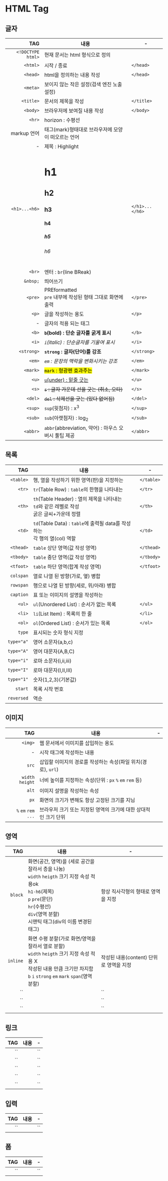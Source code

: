 # HTML Tag

## 글자
 TAG | 내용 | -
 ---:|---|---
 `<!DOCTYPE html>` | 현재 문서는 html 형식으로 정의
 `<html>` | 시작 / 종료 | `</head>`
 `<head>` | html을 정의하는 내용 작성 | `</head>`
 `<meta>` | 보이지 않는 작은 설정(검색 엔진 노출 설정)
 `<title>` | 문서의 제목을 작성 | `</title>`
 `<body>` | 브라우저에 보여질 내용 작성 | `</body>`
 `<hr>`| horizon : 수평선
 markup 언어 | 태그(mark)형태대로 브라우저에 모양이 떠오르는 언어
 -|제목 : Highlight 
 `<h1>...<h6>`|<h1>h1 <h2>h2 <h3>h3 <h4>h4 <h5>h5 <h6>h6|`</h1>...</h6>`
 `<br>`|엔터 : `br`(line BReak)
 `&nbsp;`|띄어쓰기
 `<pre>`|PREformatted<br> `pre` 내부에 작성된 형태 그대로 화면에 출력|`</pre>`
 `<p>`|글을 작성하는 용도|`</p>`
 -|글자의 적용 되는 태그
 `<b>`|<b>`b`(bold) : 단순 글자를 굵게 표시</b>|`</b>`
 `<i>`|<i>`i`(italic) : 단순글자를 기울여 표시</i>|`</i>`
 `<strong>`|<strong>`strong` : 글자(단어)를 강조</strong>|`</strong>`
 `<em>`|<em>`em` : 문장의 맥락을 변화시키는 강조</em>|`</em>`
 `<mark>`|<mark>`mark` : 형광펜 효과주는</mark>|`</mark>`
 `<u>`|<u>`u`(under) : 밑줄 긋는</u>|`</u>`
 `<s>`|<s>`s` : 글자 가운데 선을 긋는 (취소, 오타)</s>|`</s>`
 `<del>`|<del>`del` : 삭제선을 긋는 (있다 없어짐)</del>|`</del>`
 `<sup>`|`sup`(윗첨자) : x<sup>3</sup>|`</sup>`
 `<sub>`|`sub`(아랫첨자) : log<sub>2</sub>|`</sub>`
 `<abbr>`|`abbr`(abbreviation, 약어) : 마우스 오버시 툴팁 제공|`</abbr>` 
  
## 목록
TAG | 내용 | -
 ---:|---|---
 `<table>`|행, 열을 작성하기 위한 영역(판)을 지정하는|`</table>`
`<tr>`|`tr`(Table Row) :  `table`의 한행을 나타내는|`</tr>`
`<th>`|`th`(Table Header) :  열의 제목을 나타내는<br>  `td`와 같은 레벨로 작성<br>  굵은 글씨+가운데 정렬|`</th>`
`<td>`|`td`(Table Data) : `table`에 출력될 data를 작성하는<br> 각 행의 열(col) 역할|`</td>`
`<thead>`|`table` 상단 영역(값 작성 영역)|`</thead>`
`<tbody>`|`table` 중단 영역(값 작성 영역)|`</tbody>`
`<tfoot>`|`table` 하단 영역(합계 작성 영역)|`</tfoot>`
`colspan`|열로 나열 된 방향(가로, 옆) 병합
`rowspan`|행으로 나열 된 방향(세로, 위/아래) 병합
`caption`|표 또는 이미지의 설명을 작성하는
`<ul>`|`ul`(Unordered List) : 순서가 없는 목록|`</ul>`
`<li>`|`li`(List Item) : 목록의 한 줄|`</li>`
`<ol>`|`ol`(Ordered List) : 순서가 있는 목록|`</ol>`
`type`|표시되는 숫자 형식 지정
`type="a"`|영어 소문자(a,b,c)
`type="A"`|영어 대문자(A,B,C)
`type="i"`|로마 소문자(i,ii,iii)
`type="I"`|로마 대문자(I,II,III)
`type="1"`|숫자(1,2,3)(기본값)
`start`|목록 시작 번호
`reversed`|역순

## 이미지
TAG | 내용 | -
 ---:|---|---
`<img>`|웹 문서에서 이미지를 삽입하는 용도
-|시작 태그에 작성하는 내용
`src`|삽입할 이미지의 경로를 작성하는 속성(파일 위치(경로), `url`)
`width` `height`|너비 높이를 지정하는 속성(단위 : `px` `%` `em` `rem` 등)
`alt`|이미지 설명을 작성하는 속성
`px`|화면의 크기가 변해도 항상 고정된 크기를 지님
`%` `em` `rem` `...`|브라우저 크기 또는 지정된 영역의 크기에 대한 상대적인 크기 단위

## 영역
TAG | 내용 | -
 ---:|---|---
`block`|화면(공간, 영역)을 (세로 공간을 잘라서 층을 나눔)<br> `width` `heigth` 크기 지정 속성 적용ok<br> `h1-h6`(제목)<br> `p` `pre`(문단)<br> `hr`(수평선)<br> `div`(영역 분할)<br> 시맨틱 태그(div의 이름 변경된 태그)|항상 직사각형의 형태로 영역을 지정
`inline`|화면 수평 분할(가로 화면/영역을 잘라서 열로 분할)<br> `width` `heigth` 크기 지정 속성 적용 X<br> 작성된 내용 만큼 크기만 차지함<br> `b` `i` `strong` `em` `mark` `span`(영역 분할)|작성된 내용(content) 단위로 영역을 지정
``||``
``||``
``||``

## 링크
TAG | 내용 | -
 ---:|---|---
``||``
``||``
``||``
``||``
``||``

## 입력
TAG | 내용 | -
 ---:|---|---
``||``
## 폼
TAG | 내용 | -
 ---:|---|---
``||``

